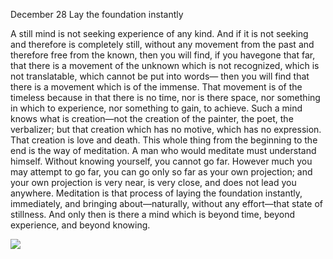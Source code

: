 December 28
Lay the foundation instantly

A still mind is not seeking experience of any kind. And if it is not seeking and therefore is completely still, without any movement from the past and therefore free from the known, then you will find, if you havegone that far, that there is a movement of the unknown which is not recognized, which is not translatable, which cannot be put into words— then you will find that there is a movement which is of the immense. That movement is of the timeless because in that there is no time, nor is there space, nor something in which to experience, nor something to gain, to achieve. Such a mind knows what is creation—not the creation of the painter, the poet, the verbalizer; but that creation which has no motive, which has no expression. That creation is love and death.
This whole thing from the beginning to the end is the way of meditation.
A man who would meditate must understand himself. Without knowing yourself, you cannot go far. However much you may attempt to go far, you can go only so far as your own projection; and your own projection is very near, is very close, and does not lead you anywhere. Meditation is that process of laying the foundation instantly, immediately, and bringing about—naturally, without any effort—that state of stillness. And only then is there a mind which is beyond time, beyond experience, and beyond knowing.

![](https://mermaid.ink/img/pako:eNplk91O4zAQhV9l5OuAUtKGkouVgP7QpWlhqbTSulx4mwnxktiV41AK4t13bBrait6k9nxn5ozHfmcrnSFL2JMR6wIWV0sF9LvkD1aWJaRSZY9wcvIDrvhMW3hAfJbqCYavazQS1QofdwIPXfORQYTc6ApsgfCs9EYdEQOe6hesUFnQuWcadUgNPDX8RsmKVnVbbeipEV_ICkus6wRmGiwtAlAa6rX48jXy5JjMH3gOCLeF68NqEKtC4kvLjz1_w2_JkwOuDQordWvvxocnvN2GjbSFbiyk2soXBG1cGUOW9pqJ1_zca2QNU2oPhMpgQHvF0Qnd8t9i69pOMZP2sPitj0_5JVSCKhe6RbCGqqktHWWGprYubyGrGst8p5x6ZfrV1VzhQTT10RkfaxcbCXO0P-dTWe2MOFvzjYI7o__h6pu1O06BFTXvuFJsfTpNrj7FE-W82XK7E9150T2fCdsYUQYwzHNtrBso-OtHLusde-_ZX9xdSPiLW02fhR_4fqz-QHctPrKAVWgqITO63O8uyZLRRapwyRL6m2EumtIu2VJ9ECoaqx-2asUSaxoMWLMmzziQgp5FxZJclDXtroViyTt7ZUn3_DTqXcRnvTgMoyjq9gO2ZUnnIj7tdLtRv3N-FoWdqP8RsDetKUF4ehGHvTDsE92N-3EvbmsMaYLatHXRr9LPJ-lfpq_6xydxyMd_WMorpQ?type=png)
